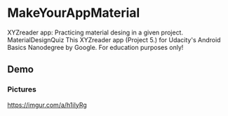 # MakeYourAppMaterial
XYZreader app: Practicing material desing in a given project. MaterialDesignQuiz
This XYZreader app (Project 5.) for Udacity's Android Basics Nanodegree by Google. For education purposes only!
## Demo

### Pictures 
https://imgur.com/a/h1iIyRg

